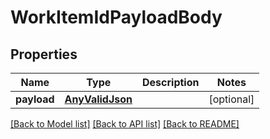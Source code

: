 # WorkItemIdPayloadBody

## Properties
Name | Type | Description | Notes
------------ | ------------- | ------------- | -------------
**payload** | [**AnyValidJson**](AnyValidJson.md) |  | [optional] 

[[Back to Model list]](../README.md#documentation-for-models) [[Back to API list]](../README.md#documentation-for-api-endpoints) [[Back to README]](../README.md)

